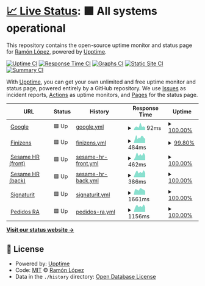 # [📈 Live Status](https://demo.upptime.js.org): <!--live status--> **🟩 All systems operational**

This repository contains the open-source uptime monitor and status page for [Ramón López](https://rlopez.super.site/), powered by [Upptime](https://github.com/upptime/upptime).

[![Uptime CI](https://github.com/ralona/upptime/workflows/Uptime%20CI/badge.svg)](https://github.com/ralona/upptime/actions?query=workflow%3A%22Uptime+CI%22)
[![Response Time CI](https://github.com/ralona/upptime/workflows/Response%20Time%20CI/badge.svg)](https://github.com/ralona/upptime/actions?query=workflow%3A%22Response+Time+CI%22)
[![Graphs CI](https://github.com/ralona/upptime/workflows/Graphs%20CI/badge.svg)](https://github.com/ralona/upptime/actions?query=workflow%3A%22Graphs+CI%22)
[![Static Site CI](https://github.com/ralona/upptime/workflows/Static%20Site%20CI/badge.svg)](https://github.com/ralona/upptime/actions?query=workflow%3A%22Static+Site+CI%22)
[![Summary CI](https://github.com/ralona/upptime/workflows/Summary%20CI/badge.svg)](https://github.com/ralona/upptime/actions?query=workflow%3A%22Summary+CI%22)

With [Upptime](https://upptime.js.org), you can get your own unlimited and free uptime monitor and status page, powered entirely by a GitHub repository. We use [Issues](https://github.com/ralona/upptime/issues) as incident reports, [Actions](https://github.com/ralona/upptime/actions) as uptime monitors, and [Pages](https://demo.upptime.js.org) for the status page.

<!--start: status pages-->
<!-- This summary is generated by Upptime (https://github.com/upptime/upptime) -->
<!-- Do not edit this manually, your changes will be overwritten -->
<!-- prettier-ignore -->
| URL | Status | History | Response Time | Uptime |
| --- | ------ | ------- | ------------- | ------ |
| <img alt="" src="https://icons.duckduckgo.com/ip3/www.google.com.ico" height="13"> [Google](https://www.google.com) | 🟩 Up | [google.yml](https://github.com/ralona/upptime/commits/HEAD/history/google.yml) | <details><summary><img alt="Response time graph" src="./graphs/google/response-time-week.png" height="20"> 92ms</summary><br><a href="https://demo.upptime.js.org/history/google"><img alt="Response time 101" src="https://img.shields.io/endpoint?url=https%3A%2F%2Fraw.githubusercontent.com%2Fralona%2Fupptime%2FHEAD%2Fapi%2Fgoogle%2Fresponse-time.json"></a><br><a href="https://demo.upptime.js.org/history/google"><img alt="24-hour response time 70" src="https://img.shields.io/endpoint?url=https%3A%2F%2Fraw.githubusercontent.com%2Fralona%2Fupptime%2FHEAD%2Fapi%2Fgoogle%2Fresponse-time-day.json"></a><br><a href="https://demo.upptime.js.org/history/google"><img alt="7-day response time 92" src="https://img.shields.io/endpoint?url=https%3A%2F%2Fraw.githubusercontent.com%2Fralona%2Fupptime%2FHEAD%2Fapi%2Fgoogle%2Fresponse-time-week.json"></a><br><a href="https://demo.upptime.js.org/history/google"><img alt="30-day response time 85" src="https://img.shields.io/endpoint?url=https%3A%2F%2Fraw.githubusercontent.com%2Fralona%2Fupptime%2FHEAD%2Fapi%2Fgoogle%2Fresponse-time-month.json"></a><br><a href="https://demo.upptime.js.org/history/google"><img alt="1-year response time 101" src="https://img.shields.io/endpoint?url=https%3A%2F%2Fraw.githubusercontent.com%2Fralona%2Fupptime%2FHEAD%2Fapi%2Fgoogle%2Fresponse-time-year.json"></a></details> | <details><summary><a href="https://demo.upptime.js.org/history/google">100.00%</a></summary><a href="https://demo.upptime.js.org/history/google"><img alt="All-time uptime 100.00%" src="https://img.shields.io/endpoint?url=https%3A%2F%2Fraw.githubusercontent.com%2Fralona%2Fupptime%2FHEAD%2Fapi%2Fgoogle%2Fuptime.json"></a><br><a href="https://demo.upptime.js.org/history/google"><img alt="24-hour uptime 100.00%" src="https://img.shields.io/endpoint?url=https%3A%2F%2Fraw.githubusercontent.com%2Fralona%2Fupptime%2FHEAD%2Fapi%2Fgoogle%2Fuptime-day.json"></a><br><a href="https://demo.upptime.js.org/history/google"><img alt="7-day uptime 100.00%" src="https://img.shields.io/endpoint?url=https%3A%2F%2Fraw.githubusercontent.com%2Fralona%2Fupptime%2FHEAD%2Fapi%2Fgoogle%2Fuptime-week.json"></a><br><a href="https://demo.upptime.js.org/history/google"><img alt="30-day uptime 100.00%" src="https://img.shields.io/endpoint?url=https%3A%2F%2Fraw.githubusercontent.com%2Fralona%2Fupptime%2FHEAD%2Fapi%2Fgoogle%2Fuptime-month.json"></a><br><a href="https://demo.upptime.js.org/history/google"><img alt="1-year uptime 100.00%" src="https://img.shields.io/endpoint?url=https%3A%2F%2Fraw.githubusercontent.com%2Fralona%2Fupptime%2FHEAD%2Fapi%2Fgoogle%2Fuptime-year.json"></a></details>
| <img alt="" src="https://icons.duckduckgo.com/ip3/app.finizens.com.ico" height="13"> [Finizens](https://app.finizens.com) | 🟩 Up | [finizens.yml](https://github.com/ralona/upptime/commits/HEAD/history/finizens.yml) | <details><summary><img alt="Response time graph" src="./graphs/finizens/response-time-week.png" height="20"> 484ms</summary><br><a href="https://demo.upptime.js.org/history/finizens"><img alt="Response time 528" src="https://img.shields.io/endpoint?url=https%3A%2F%2Fraw.githubusercontent.com%2Fralona%2Fupptime%2FHEAD%2Fapi%2Ffinizens%2Fresponse-time.json"></a><br><a href="https://demo.upptime.js.org/history/finizens"><img alt="24-hour response time 482" src="https://img.shields.io/endpoint?url=https%3A%2F%2Fraw.githubusercontent.com%2Fralona%2Fupptime%2FHEAD%2Fapi%2Ffinizens%2Fresponse-time-day.json"></a><br><a href="https://demo.upptime.js.org/history/finizens"><img alt="7-day response time 484" src="https://img.shields.io/endpoint?url=https%3A%2F%2Fraw.githubusercontent.com%2Fralona%2Fupptime%2FHEAD%2Fapi%2Ffinizens%2Fresponse-time-week.json"></a><br><a href="https://demo.upptime.js.org/history/finizens"><img alt="30-day response time 547" src="https://img.shields.io/endpoint?url=https%3A%2F%2Fraw.githubusercontent.com%2Fralona%2Fupptime%2FHEAD%2Fapi%2Ffinizens%2Fresponse-time-month.json"></a><br><a href="https://demo.upptime.js.org/history/finizens"><img alt="1-year response time 528" src="https://img.shields.io/endpoint?url=https%3A%2F%2Fraw.githubusercontent.com%2Fralona%2Fupptime%2FHEAD%2Fapi%2Ffinizens%2Fresponse-time-year.json"></a></details> | <details><summary><a href="https://demo.upptime.js.org/history/finizens">99.80%</a></summary><a href="https://demo.upptime.js.org/history/finizens"><img alt="All-time uptime 99.97%" src="https://img.shields.io/endpoint?url=https%3A%2F%2Fraw.githubusercontent.com%2Fralona%2Fupptime%2FHEAD%2Fapi%2Ffinizens%2Fuptime.json"></a><br><a href="https://demo.upptime.js.org/history/finizens"><img alt="24-hour uptime 98.57%" src="https://img.shields.io/endpoint?url=https%3A%2F%2Fraw.githubusercontent.com%2Fralona%2Fupptime%2FHEAD%2Fapi%2Ffinizens%2Fuptime-day.json"></a><br><a href="https://demo.upptime.js.org/history/finizens"><img alt="7-day uptime 99.80%" src="https://img.shields.io/endpoint?url=https%3A%2F%2Fraw.githubusercontent.com%2Fralona%2Fupptime%2FHEAD%2Fapi%2Ffinizens%2Fuptime-week.json"></a><br><a href="https://demo.upptime.js.org/history/finizens"><img alt="30-day uptime 99.95%" src="https://img.shields.io/endpoint?url=https%3A%2F%2Fraw.githubusercontent.com%2Fralona%2Fupptime%2FHEAD%2Fapi%2Ffinizens%2Fuptime-month.json"></a><br><a href="https://demo.upptime.js.org/history/finizens"><img alt="1-year uptime 99.97%" src="https://img.shields.io/endpoint?url=https%3A%2F%2Fraw.githubusercontent.com%2Fralona%2Fupptime%2FHEAD%2Fapi%2Ffinizens%2Fuptime-year.json"></a></details>
| <img alt="" src="https://icons.duckduckgo.com/ip3/app.sesametime.com.ico" height="13"> [Sesame HR (front)](https://app.sesametime.com) | 🟩 Up | [sesame-hr-front.yml](https://github.com/ralona/upptime/commits/HEAD/history/sesame-hr-front.yml) | <details><summary><img alt="Response time graph" src="./graphs/sesame-hr-front/response-time-week.png" height="20"> 462ms</summary><br><a href="https://demo.upptime.js.org/history/sesame-hr-front"><img alt="Response time 512" src="https://img.shields.io/endpoint?url=https%3A%2F%2Fraw.githubusercontent.com%2Fralona%2Fupptime%2FHEAD%2Fapi%2Fsesame-hr-front%2Fresponse-time.json"></a><br><a href="https://demo.upptime.js.org/history/sesame-hr-front"><img alt="24-hour response time 384" src="https://img.shields.io/endpoint?url=https%3A%2F%2Fraw.githubusercontent.com%2Fralona%2Fupptime%2FHEAD%2Fapi%2Fsesame-hr-front%2Fresponse-time-day.json"></a><br><a href="https://demo.upptime.js.org/history/sesame-hr-front"><img alt="7-day response time 462" src="https://img.shields.io/endpoint?url=https%3A%2F%2Fraw.githubusercontent.com%2Fralona%2Fupptime%2FHEAD%2Fapi%2Fsesame-hr-front%2Fresponse-time-week.json"></a><br><a href="https://demo.upptime.js.org/history/sesame-hr-front"><img alt="30-day response time 516" src="https://img.shields.io/endpoint?url=https%3A%2F%2Fraw.githubusercontent.com%2Fralona%2Fupptime%2FHEAD%2Fapi%2Fsesame-hr-front%2Fresponse-time-month.json"></a><br><a href="https://demo.upptime.js.org/history/sesame-hr-front"><img alt="1-year response time 512" src="https://img.shields.io/endpoint?url=https%3A%2F%2Fraw.githubusercontent.com%2Fralona%2Fupptime%2FHEAD%2Fapi%2Fsesame-hr-front%2Fresponse-time-year.json"></a></details> | <details><summary><a href="https://demo.upptime.js.org/history/sesame-hr-front">100.00%</a></summary><a href="https://demo.upptime.js.org/history/sesame-hr-front"><img alt="All-time uptime 100.00%" src="https://img.shields.io/endpoint?url=https%3A%2F%2Fraw.githubusercontent.com%2Fralona%2Fupptime%2FHEAD%2Fapi%2Fsesame-hr-front%2Fuptime.json"></a><br><a href="https://demo.upptime.js.org/history/sesame-hr-front"><img alt="24-hour uptime 100.00%" src="https://img.shields.io/endpoint?url=https%3A%2F%2Fraw.githubusercontent.com%2Fralona%2Fupptime%2FHEAD%2Fapi%2Fsesame-hr-front%2Fuptime-day.json"></a><br><a href="https://demo.upptime.js.org/history/sesame-hr-front"><img alt="7-day uptime 100.00%" src="https://img.shields.io/endpoint?url=https%3A%2F%2Fraw.githubusercontent.com%2Fralona%2Fupptime%2FHEAD%2Fapi%2Fsesame-hr-front%2Fuptime-week.json"></a><br><a href="https://demo.upptime.js.org/history/sesame-hr-front"><img alt="30-day uptime 100.00%" src="https://img.shields.io/endpoint?url=https%3A%2F%2Fraw.githubusercontent.com%2Fralona%2Fupptime%2FHEAD%2Fapi%2Fsesame-hr-front%2Fuptime-month.json"></a><br><a href="https://demo.upptime.js.org/history/sesame-hr-front"><img alt="1-year uptime 100.00%" src="https://img.shields.io/endpoint?url=https%3A%2F%2Fraw.githubusercontent.com%2Fralona%2Fupptime%2FHEAD%2Fapi%2Fsesame-hr-front%2Fuptime-year.json"></a></details>
| <img alt="" src="https://icons.duckduckgo.com/ip3/back.sesametime.com.ico" height="13"> [Sesame HR (back)](https://back.sesametime.com/api/v3/pre-register/7e60c534-86f8-4d05-8d97-a25e9b2f4f5b) | 🟩 Up | [sesame-hr-back.yml](https://github.com/ralona/upptime/commits/HEAD/history/sesame-hr-back.yml) | <details><summary><img alt="Response time graph" src="./graphs/sesame-hr-back/response-time-week.png" height="20"> 386ms</summary><br><a href="https://demo.upptime.js.org/history/sesame-hr-back"><img alt="Response time 429" src="https://img.shields.io/endpoint?url=https%3A%2F%2Fraw.githubusercontent.com%2Fralona%2Fupptime%2FHEAD%2Fapi%2Fsesame-hr-back%2Fresponse-time.json"></a><br><a href="https://demo.upptime.js.org/history/sesame-hr-back"><img alt="24-hour response time 323" src="https://img.shields.io/endpoint?url=https%3A%2F%2Fraw.githubusercontent.com%2Fralona%2Fupptime%2FHEAD%2Fapi%2Fsesame-hr-back%2Fresponse-time-day.json"></a><br><a href="https://demo.upptime.js.org/history/sesame-hr-back"><img alt="7-day response time 386" src="https://img.shields.io/endpoint?url=https%3A%2F%2Fraw.githubusercontent.com%2Fralona%2Fupptime%2FHEAD%2Fapi%2Fsesame-hr-back%2Fresponse-time-week.json"></a><br><a href="https://demo.upptime.js.org/history/sesame-hr-back"><img alt="30-day response time 437" src="https://img.shields.io/endpoint?url=https%3A%2F%2Fraw.githubusercontent.com%2Fralona%2Fupptime%2FHEAD%2Fapi%2Fsesame-hr-back%2Fresponse-time-month.json"></a><br><a href="https://demo.upptime.js.org/history/sesame-hr-back"><img alt="1-year response time 429" src="https://img.shields.io/endpoint?url=https%3A%2F%2Fraw.githubusercontent.com%2Fralona%2Fupptime%2FHEAD%2Fapi%2Fsesame-hr-back%2Fresponse-time-year.json"></a></details> | <details><summary><a href="https://demo.upptime.js.org/history/sesame-hr-back">100.00%</a></summary><a href="https://demo.upptime.js.org/history/sesame-hr-back"><img alt="All-time uptime 99.87%" src="https://img.shields.io/endpoint?url=https%3A%2F%2Fraw.githubusercontent.com%2Fralona%2Fupptime%2FHEAD%2Fapi%2Fsesame-hr-back%2Fuptime.json"></a><br><a href="https://demo.upptime.js.org/history/sesame-hr-back"><img alt="24-hour uptime 100.00%" src="https://img.shields.io/endpoint?url=https%3A%2F%2Fraw.githubusercontent.com%2Fralona%2Fupptime%2FHEAD%2Fapi%2Fsesame-hr-back%2Fuptime-day.json"></a><br><a href="https://demo.upptime.js.org/history/sesame-hr-back"><img alt="7-day uptime 100.00%" src="https://img.shields.io/endpoint?url=https%3A%2F%2Fraw.githubusercontent.com%2Fralona%2Fupptime%2FHEAD%2Fapi%2Fsesame-hr-back%2Fuptime-week.json"></a><br><a href="https://demo.upptime.js.org/history/sesame-hr-back"><img alt="30-day uptime 99.87%" src="https://img.shields.io/endpoint?url=https%3A%2F%2Fraw.githubusercontent.com%2Fralona%2Fupptime%2FHEAD%2Fapi%2Fsesame-hr-back%2Fuptime-month.json"></a><br><a href="https://demo.upptime.js.org/history/sesame-hr-back"><img alt="1-year uptime 99.87%" src="https://img.shields.io/endpoint?url=https%3A%2F%2Fraw.githubusercontent.com%2Fralona%2Fupptime%2FHEAD%2Fapi%2Fsesame-hr-back%2Fuptime-year.json"></a></details>
| <img alt="" src="https://icons.duckduckgo.com/ip3/app.signaturit.com.ico" height="13"> [Signaturit](https://app.signaturit.com) | 🟩 Up | [signaturit.yml](https://github.com/ralona/upptime/commits/HEAD/history/signaturit.yml) | <details><summary><img alt="Response time graph" src="./graphs/signaturit/response-time-week.png" height="20"> 1661ms</summary><br><a href="https://demo.upptime.js.org/history/signaturit"><img alt="Response time 1635" src="https://img.shields.io/endpoint?url=https%3A%2F%2Fraw.githubusercontent.com%2Fralona%2Fupptime%2FHEAD%2Fapi%2Fsignaturit%2Fresponse-time.json"></a><br><a href="https://demo.upptime.js.org/history/signaturit"><img alt="24-hour response time 1254" src="https://img.shields.io/endpoint?url=https%3A%2F%2Fraw.githubusercontent.com%2Fralona%2Fupptime%2FHEAD%2Fapi%2Fsignaturit%2Fresponse-time-day.json"></a><br><a href="https://demo.upptime.js.org/history/signaturit"><img alt="7-day response time 1661" src="https://img.shields.io/endpoint?url=https%3A%2F%2Fraw.githubusercontent.com%2Fralona%2Fupptime%2FHEAD%2Fapi%2Fsignaturit%2Fresponse-time-week.json"></a><br><a href="https://demo.upptime.js.org/history/signaturit"><img alt="30-day response time 1671" src="https://img.shields.io/endpoint?url=https%3A%2F%2Fraw.githubusercontent.com%2Fralona%2Fupptime%2FHEAD%2Fapi%2Fsignaturit%2Fresponse-time-month.json"></a><br><a href="https://demo.upptime.js.org/history/signaturit"><img alt="1-year response time 1635" src="https://img.shields.io/endpoint?url=https%3A%2F%2Fraw.githubusercontent.com%2Fralona%2Fupptime%2FHEAD%2Fapi%2Fsignaturit%2Fresponse-time-year.json"></a></details> | <details><summary><a href="https://demo.upptime.js.org/history/signaturit">100.00%</a></summary><a href="https://demo.upptime.js.org/history/signaturit"><img alt="All-time uptime 100.00%" src="https://img.shields.io/endpoint?url=https%3A%2F%2Fraw.githubusercontent.com%2Fralona%2Fupptime%2FHEAD%2Fapi%2Fsignaturit%2Fuptime.json"></a><br><a href="https://demo.upptime.js.org/history/signaturit"><img alt="24-hour uptime 100.00%" src="https://img.shields.io/endpoint?url=https%3A%2F%2Fraw.githubusercontent.com%2Fralona%2Fupptime%2FHEAD%2Fapi%2Fsignaturit%2Fuptime-day.json"></a><br><a href="https://demo.upptime.js.org/history/signaturit"><img alt="7-day uptime 100.00%" src="https://img.shields.io/endpoint?url=https%3A%2F%2Fraw.githubusercontent.com%2Fralona%2Fupptime%2FHEAD%2Fapi%2Fsignaturit%2Fuptime-week.json"></a><br><a href="https://demo.upptime.js.org/history/signaturit"><img alt="30-day uptime 100.00%" src="https://img.shields.io/endpoint?url=https%3A%2F%2Fraw.githubusercontent.com%2Fralona%2Fupptime%2FHEAD%2Fapi%2Fsignaturit%2Fuptime-month.json"></a><br><a href="https://demo.upptime.js.org/history/signaturit"><img alt="1-year uptime 100.00%" src="https://img.shields.io/endpoint?url=https%3A%2F%2Fraw.githubusercontent.com%2Fralona%2Fupptime%2FHEAD%2Fapi%2Fsignaturit%2Fuptime-year.json"></a></details>
| <img alt="" src="https://icons.duckduckgo.com/ip3/pedidosra.ivsign.com.ico" height="13"> [Pedidos RA](https://pedidosra.ivsign.com) | 🟩 Up | [pedidos-ra.yml](https://github.com/ralona/upptime/commits/HEAD/history/pedidos-ra.yml) | <details><summary><img alt="Response time graph" src="./graphs/pedidos-ra/response-time-week.png" height="20"> 1156ms</summary><br><a href="https://demo.upptime.js.org/history/pedidos-ra"><img alt="Response time 1221" src="https://img.shields.io/endpoint?url=https%3A%2F%2Fraw.githubusercontent.com%2Fralona%2Fupptime%2FHEAD%2Fapi%2Fpedidos-ra%2Fresponse-time.json"></a><br><a href="https://demo.upptime.js.org/history/pedidos-ra"><img alt="24-hour response time 951" src="https://img.shields.io/endpoint?url=https%3A%2F%2Fraw.githubusercontent.com%2Fralona%2Fupptime%2FHEAD%2Fapi%2Fpedidos-ra%2Fresponse-time-day.json"></a><br><a href="https://demo.upptime.js.org/history/pedidos-ra"><img alt="7-day response time 1156" src="https://img.shields.io/endpoint?url=https%3A%2F%2Fraw.githubusercontent.com%2Fralona%2Fupptime%2FHEAD%2Fapi%2Fpedidos-ra%2Fresponse-time-week.json"></a><br><a href="https://demo.upptime.js.org/history/pedidos-ra"><img alt="30-day response time 1235" src="https://img.shields.io/endpoint?url=https%3A%2F%2Fraw.githubusercontent.com%2Fralona%2Fupptime%2FHEAD%2Fapi%2Fpedidos-ra%2Fresponse-time-month.json"></a><br><a href="https://demo.upptime.js.org/history/pedidos-ra"><img alt="1-year response time 1221" src="https://img.shields.io/endpoint?url=https%3A%2F%2Fraw.githubusercontent.com%2Fralona%2Fupptime%2FHEAD%2Fapi%2Fpedidos-ra%2Fresponse-time-year.json"></a></details> | <details><summary><a href="https://demo.upptime.js.org/history/pedidos-ra">100.00%</a></summary><a href="https://demo.upptime.js.org/history/pedidos-ra"><img alt="All-time uptime 100.00%" src="https://img.shields.io/endpoint?url=https%3A%2F%2Fraw.githubusercontent.com%2Fralona%2Fupptime%2FHEAD%2Fapi%2Fpedidos-ra%2Fuptime.json"></a><br><a href="https://demo.upptime.js.org/history/pedidos-ra"><img alt="24-hour uptime 100.00%" src="https://img.shields.io/endpoint?url=https%3A%2F%2Fraw.githubusercontent.com%2Fralona%2Fupptime%2FHEAD%2Fapi%2Fpedidos-ra%2Fuptime-day.json"></a><br><a href="https://demo.upptime.js.org/history/pedidos-ra"><img alt="7-day uptime 100.00%" src="https://img.shields.io/endpoint?url=https%3A%2F%2Fraw.githubusercontent.com%2Fralona%2Fupptime%2FHEAD%2Fapi%2Fpedidos-ra%2Fuptime-week.json"></a><br><a href="https://demo.upptime.js.org/history/pedidos-ra"><img alt="30-day uptime 100.00%" src="https://img.shields.io/endpoint?url=https%3A%2F%2Fraw.githubusercontent.com%2Fralona%2Fupptime%2FHEAD%2Fapi%2Fpedidos-ra%2Fuptime-month.json"></a><br><a href="https://demo.upptime.js.org/history/pedidos-ra"><img alt="1-year uptime 100.00%" src="https://img.shields.io/endpoint?url=https%3A%2F%2Fraw.githubusercontent.com%2Fralona%2Fupptime%2FHEAD%2Fapi%2Fpedidos-ra%2Fuptime-year.json"></a></details>

<!--end: status pages-->

[**Visit our status website →**](https://demo.upptime.js.org)

## 📄 License

- Powered by: [Upptime](https://github.com/upptime/upptime)
- Code: [MIT](./LICENSE) © [Ramón López](https://rlopez.super.site/)
- Data in the `./history` directory: [Open Database License](https://opendatacommons.org/licenses/odbl/1-0/)
